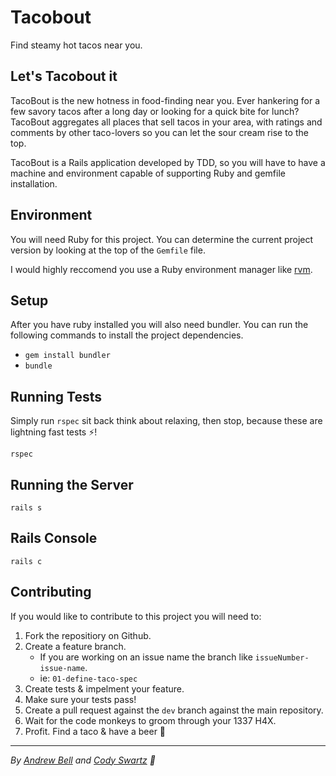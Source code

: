 # Tacobout

Find steamy hot tacos near you.

## Let's Tacobout it

TacoBout is the new hotness in food-finding near you. Ever hankering for a few savory tacos after a long day or looking for a quick bite for lunch? TacoBout aggregates all places that sell tacos in your area, with ratings and comments by other taco-lovers so you can let the sour cream rise to the top.

TacoBout is a Rails application developed by TDD, so you will have to have a machine and environment capable of supporting Ruby and gemfile installation.

## Environment

You will need Ruby for this project. You can determine the current project version by looking at the top of the `Gemfile` file.

I would highly reccomend you use a Ruby environment manager like [rvm](https://rvm.io/rvm/install).

## Setup

After you have ruby installed you will also need bundler. You can run the following commands to install the project dependencies.

- `gem install bundler`
- `bundle`

## Running Tests

Simply run `rspec` sit back think about relaxing, then stop, because these are lightning fast tests ⚡!

```shell
rspec
```

## Running the Server

```shell
rails s
```

## Rails Console

```shell
rails c
```

## Contributing

If you would like to contribute to this project you will need to:

1. Fork the repositiory on Github.
2. Create a feature branch.
    - If you are working on an issue name the branch like `issueNumber-issue-name`.
    - ie: `01-define-taco-spec`
3. Create tests & impelment your feature.
4. Make sure your tests pass!
5. Create a pull request against the `dev` branch against the main repository.
6. Wait for the code monkeys to groom through your 1337 H4X.
7. Profit. Find a taco & have a beer 🍻

---

_By [Andrew Bell](https://github.com/abell95) and [Cody Swartz](https://github.com/ctsstc) 🍊_